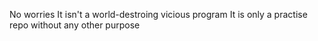 No worries
It isn't a world-destroing vicious program
It is only a practise repo without any other purpose
